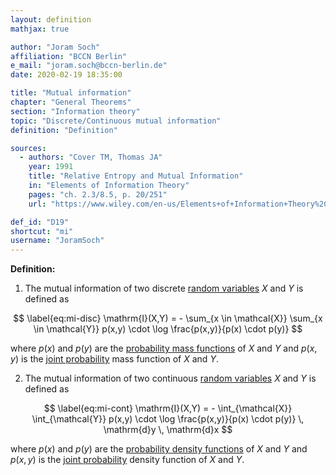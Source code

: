 ```yaml
---
layout: definition
mathjax: true

author: "Joram Soch"
affiliation: "BCCN Berlin"
e_mail: "joram.soch@bccn-berlin.de"
date: 2020-02-19 18:35:00

title: "Mutual information"
chapter: "General Theorems"
section: "Information theory"
topic: "Discrete/Continuous mutual information"
definition: "Definition"

sources:
  - authors: "Cover TM, Thomas JA"
    year: 1991
    title: "Relative Entropy and Mutual Information"
    in: "Elements of Information Theory"
    pages: "ch. 2.3/8.5, p. 20/251"
    url: "https://www.wiley.com/en-us/Elements+of+Information+Theory%2C+2nd+Edition-p-9780471241959"

def_id: "D19"
shortcut: "mi"
username: "JoramSoch"
---
```



**Definition:**

1) The mutual information of two discrete [random variables](/D/rvar) $X$ and $Y$ is defined as

$$ \label{eq:mi-disc}
\mathrm{I}(X,Y) = - \sum_{x \in \mathcal{X}} \sum_{x \in \mathcal{Y}} p(x,y) \cdot \log \frac{p(x,y)}{p(x) \cdot p(y)}
$$

where $p(x)$ and $p(y)$ are the [probability mass functions](/D/pmf) of $X$ and $Y$ and $p(x,y)$ is the [joint probability](/D/prob-joint) mass function of $X$ and $Y$.

2) The mutual information of two continuous [random variables](/D/rvar) $X$ and $Y$ is defined as

$$ \label{eq:mi-cont}
\mathrm{I}(X,Y) = - \int_{\mathcal{X}} \int_{\mathcal{Y}} p(x,y) \cdot \log \frac{p(x,y)}{p(x) \cdot p(y)} \, \mathrm{d}y \, \mathrm{d}x
$$

where $p(x)$ and $p(y)$ are the [probability density functions](/D/pmf) of $X$ and $Y$ and $p(x,y)$ is the [joint probability](/D/prob-joint) density function of $X$ and $Y$.